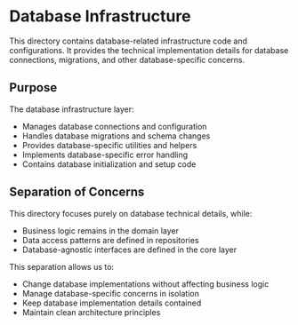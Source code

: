 # Database Infrastructure

This directory contains database-related infrastructure code and configurations. It provides the technical implementation details for database connections, migrations, and other database-specific concerns.

## Purpose

The database infrastructure layer:

- Manages database connections and configuration
- Handles database migrations and schema changes
- Provides database-specific utilities and helpers
- Implements database-specific error handling
- Contains database initialization and setup code

## Separation of Concerns

This directory focuses purely on database technical details, while:

- Business logic remains in the domain layer
- Data access patterns are defined in repositories
- Database-agnostic interfaces are defined in the core layer

This separation allows us to:
- Change database implementations without affecting business logic
- Manage database-specific concerns in isolation
- Keep database implementation details contained
- Maintain clean architecture principles
